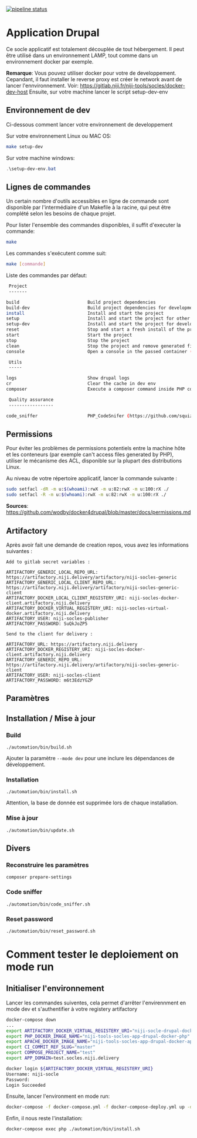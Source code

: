 [![pipeline status](https://gitlab.niji.fr/niji-tools/socles/app-drupal-docker/badges/master/pipeline.svg)](https://gitlab.niji.fr/niji-tools/socles/app-drupal-docker/commits/master)

# Application Drupal

Ce socle applicatif est totalement découplée de tout hébergement.
Il peut être utilisé dans un environnement LAMP, tout comme dans un environnement docker par exemple.

**Remarque**: Vous pouvez utiliser docker pour votre de developpement. Cepandant, il faut installer le reverse proxy est créer le network avant de lancer l'ennvironnement.
Voir: https://gitlab.niji.fr/niji-tools/socles/docker-dev-host
Ensuite, sur votre machine lancer le script setup-dev-env

## Environnement de dev

Ci-dessous comment lancer votre environnement de developpement

Sur votre environnement Linux ou MAC OS:

```bash
make setup-dev
```

Sur votre machine windows:

```Powershell
.\setup-dev-env.bat
```

## Lignes de commandes

Un certain nombre d'outils accessibles en ligne de commande sont disponible par l'intermédiaire d'un Makefile à la racine, qui peut être complété selon les besoins de chaque projet.

Pour lister l'ensemble des commandes disponibles, il suffit d'executer la commande:

```bash
make
```

Les commandes s'exécutent comme suit:

```bash
make [commande]
``` 

Liste des commandes par défaut:

```bash
 Project
 -------

build                          Build project dependencies
build-dev                      Build project dependencies for development
install                        Install and start the project
setup                          Install and start the project for other environments
setup-dev                      Install and start the project for development
reset                          Stop and start a fresh install of the project
start                          Start the project
stop                           Stop the project
clean                          Stop the project and remove generated files
console                        Open a console in the passed container (e.g make console php)

 Utils
 -----

logs                           Show drupal logs
cr                             Clear the cache in dev env
composer                       Execute a composer command inside PHP container (e.g: make composer require drupal/paragraphs)

 Quality assurance
 -----------------

code_sniffer                   PHP_CodeSnifer (https://github.com/squizlabs/PHP_CodeSniffer)
```

## Permissions

Pour éviter les problèmes de permissions potentiels entre la machine hôte et les conteneurs (par exemple can't access files generated by PHP), utiliser le mécanisme des ACL, disponible sur la plupart des distributions Linux.

Au niveau de votre répertoire applicatif, lancer la commande suivante :

```bash
sudo setfacl -dR -m u:$(whoami):rwX -m u:82:rwX -m u:100:rX ./
sudo setfacl -R -m u:$(whoami):rwX -m u:82:rwX -m u:100:rX ./
```


**Sources**: https://github.com/wodby/docker4drupal/blob/master/docs/permissions.md


## Artifactory

Après avoir fait une demande de creation repos, vous avez les informations suivantes :

```
Add to gitlab secret variables :

ARTIFACTORY_GENERIC_LOCAL_REPO_URL: https://artifactory.niji.delivery/artifactory/niji-socles-generic
ARTIFACTORY_GENERIC_LOCAL_CLIENT_REPO_URL: https://artifactory.niji.delivery/artifactory/niji-socles-generic-client
ARTIFACTORY_DOCKER_LOCAL_CLIENT_REGISTERY_URI: niji-socles-docker-client.artifactory.niji.delivery
ARTIFACTORY_DOCKER_VIRTUAL_REGISTERY_URI: niji-socles-virtual-docker.artifactory.niji.delivery
ARTIFACTORY_USER: niji-socles-publisher
ARTIFACTORY_PASSWORD: SuQkJoZP5

Send to the client for delivery :

ARTIFACTORY_URL: https://artifactory.niji.delivery
ARTIFACTORY_DOCKER_REGISTERY_URI: niji-socles-docker-client.artifactory.niji.delivery
ARTIFACTORY_GENERIC_REPO_URL: https://artifactory.niji.delivery/artifactory/niji-socles-generic-client
ARTIFACTORY_USER: niji-socles-client
ARTIFACTORY_PASSWORD: m6t3EdzYGZP
```

## Paramètres

## Installation / Mise à jour

### Build

`./automation/bin/build.sh`

Ajouter la paramètre `--mode dev` pour une inclure les dépendances de développement.

### Installation

`./automation/bin/install.sh`

Attention, la base de donnée est supprimée lors de chaque installation.

### Mise à jour

`./automation/bin/update.sh`

## Divers

### Reconstruire les paramètres

`composer prepare-settings`

### Code sniffer

`./automation/bin/code_sniffer.sh`

### Reset password

`./automation/bin/reset_password.sh`


# Comment tester le deploiement on mode run

## Initialiser l'environnement


Lancer les commandes suiventes, cela permet d'arrêter l'envirennment en mode dev et s'authentifier à votre registery artifactory

```bash
docker-compose down
...
export ARTIFACTORY_DOCKER_VIRTUAL_REGISTERY_URI="niji-socle-drupal-docker.artifactory.niji.delivery"
export PHP_DOCKER_IMAGE_NAME="niji-tools-socles-app-drupal-docker-php"
export APACHE_DOCKER_IMAGE_NAME="niji-tools-socles-app-drupal-docker-apache"
export CI_COMMIT_REF_SLUG="master"
export COMPOSE_PROJECT_NAME="test"
export APP_DOMAIN=test.socles.niji.delivery

docker login ${ARTIFACTORY_DOCKER_VIRTUAL_REGISTERY_URI}
Username: niji-socle
Password:
Login Succeeded
```

Ensuite, lancer l'environment en mode run:

```bash
docker-compose -f docker-compose.yml -f docker-compose-deploy.yml up -d
```

Enfin, il nous reste l'installation:

```bash
docker-compose exec php ./automation/bin/install.sh
```
